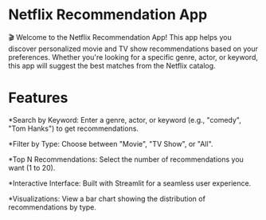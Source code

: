 # Netflix Recommendation App
🎬 Welcome to the Netflix Recommendation App!
This app helps you discover personalized movie and TV show recommendations based on your preferences. Whether you're looking for a specific genre, actor, or keyword, this app will suggest the best matches from the Netflix catalog.

# Features
*Search by Keyword: Enter a genre, actor, or keyword (e.g., "comedy", "Tom Hanks") to get recommendations.

*Filter by Type: Choose between "Movie", "TV Show", or "All".

*Top N Recommendations: Select the number of recommendations you want (1 to 20).

*Interactive Interface: Built with Streamlit for a seamless user experience.

*Visualizations: View a bar chart showing the distribution of recommendations by type.

